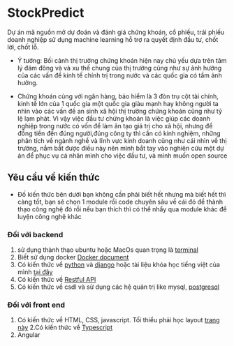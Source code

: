 # StockPredict
Dự án mã nguồn mở dự đoán và đánh giá chứng khoán, cổ phiếu, trái phiếu doanh nghiệp sử dụng machine learning hỗ trợ ra quyết định đầu tư, chốt lời, chốt lỗ.

- Ý tưởng: Bối cảnh thị trường chứng khoán hiện nay chủ yếu dựa trên tâm lý đám đông và và xu thế chung của thị trường cũng như sự ảnh hưởng của các vấn đề kinh tế chính trị trong nước và các quốc gia có tầm ảnh hưởng.

- Chứng khoán cùng với ngân hàng, bảo hiểm là 3 đòn trụ cột tài chính, kinh tế lớn của 1 quốc gia một quốc gia giàu mạnh hay không người ta nhìn vào các vấn đề an sinh xã hội thị trường chứng khoán cũng như tỷ lệ lạm phát. Vì vậy việc đầu tư chứng khoán là việc giúp các doanh nghiệp trong nước có vốn để làm ăn tạo giá trị cho xã hội, nhưng để đồng tiền đến đúng người,đúng  công ty thì cần có kinh nghiệm, những phân tích về ngành nghề và lĩnh vực kinh doanh cũng như cái nhìn về thị trường, nắm bắt được điều này nên mình bắt tay vào nghiên cứu một dự án để phục vụ cá nhân mình cho việc đầu tư, và mình muốn open source

## Yêu cầu về kiến thức 
- Đố kiến thức bên dưới bạn không cần phải biết hết nhưng mà biết hết thì càng tốt, bạn sẽ chọn 1 module rồi code chuyên sâu về cái đó để thành thạo công nghệ đó rồi nếu bạn thích thì có thể nhẩy qua module khác để luyện công nghệ khác 

### Đối với backend 
1. sử dụng thành thạo ubuntu hoặc MacOs quan trọng là [terminal](https://www.howtogeek.com/412055/37-important-linux-commands-you-should-know/)
2. Biết sử dụng docker [Docker document](https://docs.docker.com/)
3. Có kiến thức về [python](https://python.org) và [django](https://docs.djangoproject.com/en/2.2/) hoặc tài liệu khóa học tiếng việt của mình [tại đây](https://www.youtube.com/playlist?list=PLZEIt444jqpB1j3RD4BrYm9JmNVYuzVNm)
4. Có kiến thức về  [Restful API](https://www.django-rest-framework.org/tutorial/quickstart/)
5. Có kiến thức về  csdl và sử dụng các hệ quản trị like mysql, [postgresql](https://www.postgresql.org/docs/10/index.html)


### Đối với front end 

1. Có kiến thức về HTML, CSS, javascript. Tối thiểu phải học layout [trang này](https://www.w3schools.com/css/tryit.asp?filename=trycss_website_layout_blog)
2.Có kiến thức về  [Typescript](https://www.typescriptlang.org/docs/handbook/basic-types.html)
3. Angular 
